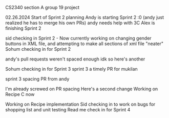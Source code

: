 CS2340 section A group 19 project

02.26.2024 Start of Sprint 2 planning
Andy is starting Sprint 2 :0 (andy just realized he has to merge his own PRs) andy needs help with 3C
Alex is finishing Sprint 2


sid checking in Sprint 2 - Now currently working on changing gender buttons in XML file, and attempting to make all sections of xml file "neater"
Sohum checking in for Sprint 2

andy's pull requests weren't spaced enough idk so here's another 

Sohum checking in for Sprint 3
sprint 3 a timely PR for mukilan 

sprint 3 spacing PR from andy

I'm already screwed on PR spacing
Here's a second change
Working on Recipe C now


Working on Recipe implementation
Sid checking in to work on bugs for shopping list and unit testing
Read me check in for Sprint 4
